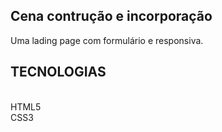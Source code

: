 ## Cena contrução e incorporação
Uma lading page com formulário e responsiva.




## TECNOLOGIAS

<BR/>HTML5
<br/>CSS3